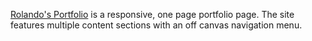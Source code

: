 [Rolando's Portfolio](www.rolandobernal.com) is a responsive, one page portfolio page. The site features multiple content sections with an off canvas navigation menu.
